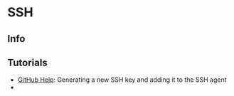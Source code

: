 # SSH

## Info

## Tutorials

- [GitHub Help](https://help.github.com/en/enterprise/2.15/user/articles/generating-a-new-ssh-key-and-adding-it-to-the-ssh-agent): Generating a new SSH key and adding it to the SSH agent
- 
